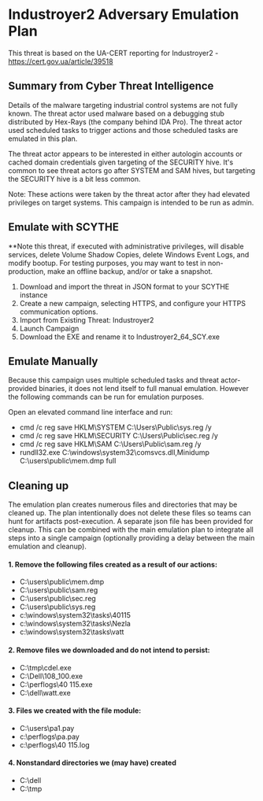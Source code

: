 # Industroyer2 Adversary Emulation Plan

This threat is based on the UA-CERT reporting for Industroyer2 - https://cert.gov.ua/article/39518 

## Summary from Cyber Threat Intelligence
Details of the malware targeting industrial control systems are not fully known. The threat actor used malware based on a debugging stub distributed by Hex-Rays (the company behind IDA Pro). The threat actor used scheduled tasks to trigger actions and those scheduled tasks are emulated in this plan.

The threat actor appears to be interested in either autologin accounts or cached domain credentials given targeting of the SECURITY hive. It's common to see threat actors go after SYSTEM and SAM hives, but targeting the SECURITY hive is a bit less common. 

Note: These actions were taken by the threat actor after they had elevated privileges on target systems. This campaign is intended to be run as admin.


## Emulate with SCYTHE
**Note this threat, if executed with administrative privileges, will disable services, delete Volume Shadow Copies, delete Windows Event Logs, and modify bootup. For testing purposes, you may want to test in non-production, make an offline backup, and/or or take a snapshot.

1. Download and import the threat in JSON format to your SCYTHE instance 
2. Create a new campaign, selecting HTTPS, and configure your HTTPS communication options.
3. Import from Existing Threat: Industroyer2
4. Launch Campaign
5. Download the EXE and rename it to Industroyer2_64_SCY.exe

## Emulate Manually
Because this campaign uses multiple scheduled tasks and threat actor-provided binaries, it does not lend itself to full manual emulation. However the following commands can be run for emulation purposes.

Open an elevated command line interface and run:
- cmd /c reg save HKLM\SYSTEM C:\Users\Public\sys.reg /y
- cmd /c reg save HKLM\SECURITY C:\Users\Public\sec.reg /y
- cmd /c reg save HKLM\SAM C:\Users\Public\sam.reg /y
- rundll32.exe C:\windows\system32\comsvcs.dll,Minidump <lsass pid> C:\users\public\mem.dmp full

## Cleaning up
The emulation plan creates numerous files and directories that may be cleaned up. The plan intentionally does not delete these files so teams can hunt for artifacts post-execution. A separate json file has been provided for cleanup. This can be combined with the main emulation plan to integrate all steps into a single campaign (optionally providing a delay between the main emulation and cleanup).

#### 1. Remove the following files created as a result of our actions:
* C:\users\public\mem.dmp
* C:\users\public\sam.reg
* C:\users\public\sec.reg
* C:\users\public\sys.reg
* c:\windows\system32\tasks\40115
* c:\windows\system32\tasks\Nezla
* c:\windows\system32\tasks\vatt

#### 2. Remove files we downloaded and do not intend to persist:
* C:\tmp\cdel.exe
* C:\Dell\108_100.exe
* C:\perflogs\40 115.exe
* C:\dell\watt.exe

#### 3. Files we created with the file module:
* C:\users\pa1.pay
* c:\perflogs\pa.pay
* c:\perflogs\40 115.log

#### 4. Nonstandard directories we (may have) created
* C:\dell
* C:\tmp
